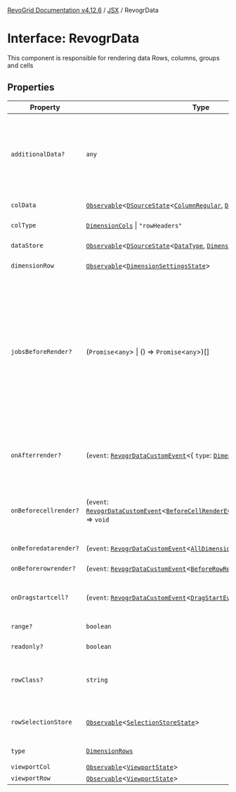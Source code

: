 [RevoGrid Documentation v4.12.6](README.md) / [JSX](Namespace.JSX.md) / RevogrData

# Interface: RevogrData

This component is responsible for rendering data
Rows, columns, groups and cells

## Properties

| Property | Type | Description | Defined in |
| ------ | ------ | ------ | ------ |
| `additionalData?` | `any` | Additional data to pass to renderer Used in plugins such as vue or react to pass root app entity to cells | [src/components.d.ts:1705](https://github.com/revolist/revogrid/blob/293c9e1b6198b802a0690dc2e0b9faebd722e77f/src/components.d.ts#L1705) |
| `colData` | [`Observable`](TypeAlias.Observable.md)\<[`DSourceState`](TypeAlias.DSourceState.md)\<[`ColumnRegular`](Interface.ColumnRegular.md), [`DimensionCols`](TypeAlias.DimensionCols.md)\>\> | Column source | [src/components.d.ts:1709](https://github.com/revolist/revogrid/blob/293c9e1b6198b802a0690dc2e0b9faebd722e77f/src/components.d.ts#L1709) |
| `colType` | [`DimensionCols`](TypeAlias.DimensionCols.md) \| `"rowHeaders"` | Column data type | [src/components.d.ts:1713](https://github.com/revolist/revogrid/blob/293c9e1b6198b802a0690dc2e0b9faebd722e77f/src/components.d.ts#L1713) |
| `dataStore` | [`Observable`](TypeAlias.Observable.md)\<[`DSourceState`](TypeAlias.DSourceState.md)\<[`DataType`](TypeAlias.DataType.md), [`DimensionRows`](TypeAlias.DimensionRows.md)\>\> | Data rows source | [src/components.d.ts:1717](https://github.com/revolist/revogrid/blob/293c9e1b6198b802a0690dc2e0b9faebd722e77f/src/components.d.ts#L1717) |
| `dimensionRow` | [`Observable`](TypeAlias.Observable.md)\<[`DimensionSettingsState`](Interface.DimensionSettingsState.md)\> | Dimension settings Y | [src/components.d.ts:1721](https://github.com/revolist/revogrid/blob/293c9e1b6198b802a0690dc2e0b9faebd722e77f/src/components.d.ts#L1721) |
| `jobsBeforeRender?` | (`Promise`\<`any`\> \| () => `Promise`\<`any`\>)[] | Prevent rendering until job is done. Can be used for initial rendering performance improvement. When several plugins require initial rendering this will prevent double initial rendering. | [src/components.d.ts:1725](https://github.com/revolist/revogrid/blob/293c9e1b6198b802a0690dc2e0b9faebd722e77f/src/components.d.ts#L1725) |
| `onAfterrender?` | (`event`: [`RevogrDataCustomEvent`](Interface.RevogrDataCustomEvent.md)\<\{ `type`: [`DimensionRows`](TypeAlias.DimensionRows.md); \}\>) => `void` | When data render finished for the designated type | [src/components.d.ts:1729](https://github.com/revolist/revogrid/blob/293c9e1b6198b802a0690dc2e0b9faebd722e77f/src/components.d.ts#L1729) |
| `onBeforecellrender?` | (`event`: [`RevogrDataCustomEvent`](Interface.RevogrDataCustomEvent.md)\<[`BeforeCellRenderEvent`](Interface.BeforeCellRenderEvent.md)\<[`CellTemplateProp`](Interface.CellTemplateProp.md)\>\>) => `void` | Before each cell render function. Allows to override cell properties | [src/components.d.ts:1733](https://github.com/revolist/revogrid/blob/293c9e1b6198b802a0690dc2e0b9faebd722e77f/src/components.d.ts#L1733) |
| `onBeforedatarender?` | (`event`: [`RevogrDataCustomEvent`](Interface.RevogrDataCustomEvent.md)\<[`AllDimensionType`](Interface.AllDimensionType.md)\>) => `void` | Before data render | [src/components.d.ts:1737](https://github.com/revolist/revogrid/blob/293c9e1b6198b802a0690dc2e0b9faebd722e77f/src/components.d.ts#L1737) |
| `onBeforerowrender?` | (`event`: [`RevogrDataCustomEvent`](Interface.RevogrDataCustomEvent.md)\<[`BeforeRowRenderEvent`](Interface.BeforeRowRenderEvent.md)\<`any`\>\>) => `void` | Before each row render | [src/components.d.ts:1741](https://github.com/revolist/revogrid/blob/293c9e1b6198b802a0690dc2e0b9faebd722e77f/src/components.d.ts#L1741) |
| `onDragstartcell?` | (`event`: [`RevogrDataCustomEvent`](Interface.RevogrDataCustomEvent.md)\<[`DragStartEvent`](Interface.DragStartEvent.md)\>) => `void` | Event emitted on cell drag start | [src/components.d.ts:1745](https://github.com/revolist/revogrid/blob/293c9e1b6198b802a0690dc2e0b9faebd722e77f/src/components.d.ts#L1745) |
| `range?` | `boolean` | Range allowed | [src/components.d.ts:1749](https://github.com/revolist/revogrid/blob/293c9e1b6198b802a0690dc2e0b9faebd722e77f/src/components.d.ts#L1749) |
| `readonly?` | `boolean` | Readonly mode | [src/components.d.ts:1753](https://github.com/revolist/revogrid/blob/293c9e1b6198b802a0690dc2e0b9faebd722e77f/src/components.d.ts#L1753) |
| `rowClass?` | `string` | Defines property from which to read row class | [src/components.d.ts:1757](https://github.com/revolist/revogrid/blob/293c9e1b6198b802a0690dc2e0b9faebd722e77f/src/components.d.ts#L1757) |
| `rowSelectionStore` | [`Observable`](TypeAlias.Observable.md)\<[`SelectionStoreState`](TypeAlias.SelectionStoreState.md)\> | Selection, range, focus for row selection | [src/components.d.ts:1761](https://github.com/revolist/revogrid/blob/293c9e1b6198b802a0690dc2e0b9faebd722e77f/src/components.d.ts#L1761) |
| `type` | [`DimensionRows`](TypeAlias.DimensionRows.md) | Row data type | [src/components.d.ts:1765](https://github.com/revolist/revogrid/blob/293c9e1b6198b802a0690dc2e0b9faebd722e77f/src/components.d.ts#L1765) |
| `viewportCol` | [`Observable`](TypeAlias.Observable.md)\<[`ViewportState`](Interface.ViewportState.md)\> | Viewport X | [src/components.d.ts:1769](https://github.com/revolist/revogrid/blob/293c9e1b6198b802a0690dc2e0b9faebd722e77f/src/components.d.ts#L1769) |
| `viewportRow` | [`Observable`](TypeAlias.Observable.md)\<[`ViewportState`](Interface.ViewportState.md)\> | Viewport Y | [src/components.d.ts:1773](https://github.com/revolist/revogrid/blob/293c9e1b6198b802a0690dc2e0b9faebd722e77f/src/components.d.ts#L1773) |

